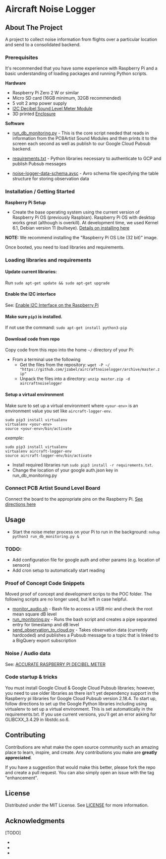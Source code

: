 # Aircraft Noise Logger

## About The Project

A project to collect noise information from flights over a particular location and send to a consolidated backend.

### Prerequisites

It's recommended that you have some experience with Raspberry Pi and a basic understanding of loading packages and running Python scripts.

**Hardware**

- Raspberry Pi Zero 2 W or similar
- Micro SD card (16GB minimum, 32GB recommended)
- 5 volt 2 amp power supply
- [I2C Decibel Sound Level Meter Module](https://pcbartists.com/product/i2c-decibel-sound-level-meter-module/)
- 3D printed [Enclosure](Enclosure/README.md)

**Software**

* [run_db_monitoring.py](run_db_monitoring.py) - This is the core script needed that reads in information from the PCBArtist Sound Modules and then prints it to the screen each second as well as publish to our Google Cloud Pubsub backend.

* [requirements.txt](requirements.txt) - Python libraries necessary to authenticate to GCP and publish Pubsub messages

* [noise-logger-data-schema.avsc](noise-logger-data-schema.avsc) - Avro schema file specifying the table structure for storing observation data

### Installation / Getting Started

**Raspberry Pi Setup**
* Create the base operating system using the current version of Raspberry Pi OS (previously Raspbian). Raspberry Pi OS with desktop works great (although is overkill). At development time, we used Kernel 6.1, Debian version 11 (bullseye). [Details on installing here](https://www.raspberrypi.com/software/)

**NOTE:** We recommend installing the "Raspberry Pi OS Lite (32 bit)" image.

Once booted, you need to load libraries and requirements.

### Loading libraries and requirements
#### Update current libraries:
Run `sudo apt-get update && sudo apt-get upgrade`

#### Enable the I2C interface
See: [Enable I2C Interface on the Raspberry Pi](https://www.raspberrypi-spy.co.uk/2014/11/enabling-the-i2c-interface-on-the-raspberry-pi/)

#### Make sure `pip3` is installed.  
If not use the command: `sudo apt-get install python3-pip`

#### Download code from repo
Copy code from this repo into the home `~/` directory of your Pi:
* From a terminal use the following
    - Get the files from the repository: `wget -P ~/ "https://github.com/jzabel/aircraftnoiselogger/archive/master.zip"`
    - Unpack the files into a directory: `unzip master.zip -d aircraftnoiselogger`

#### Setup a virtual environment
Make sure to set up a virtual environment where `<your-env>` is an environment value you set like `aircraft-logger-env`.

```
sudo pip3 install virtualenv
virtualenv <your-env>
source <your-env>/bin/activate
```

_example:_
    
```
sudo pip3 install virtualenv
virtualenv aircraft-logger-env 
source aircraft-logger-env/bin/activate
```


* Install required libraries run `sudo pip3 install -r requirements.txt`.
* Change the location of your google auth.json key in run_db_monitoring.py 

### Connect PCB Artist Sound Level Board
Connect the board to the appropriate pins on the Raspberry Pi. [See directions here](https://pcbartists.com/product-documentation/accurate-raspberry-pi-decibel-meter/#connect-decibel-sensor-with-raspberry-pi)

## Usage
* Start the noise meter process on your Pi to run in the background: `nohup python3 run_db_monitoring.py &`

### TODO:
* Add configuration file for google auth and other params (e.g. location of sensors)
* Add cron setup to automatically start reading

### Proof of Concept Code Snippets
Moved proof of concept and development scrips to the POC folder. The following scripts are no longer used, but left in case helpful.

* [monitor_audio.sh](monitor_audio.sh) - Bash file to access a USB mic and check the root mean square dB level
* [run_monitoring.py](run_monitoring.py) - Runs the bash script and creates a pipe separated entry for timestamp and dB level
* [send_observation_to_cloud.py](send_observation_to_cloud.py) - Takes observation data (currently hardcoded) and publishes a Pubsub message to a topic that is linked to a BigQuery export subscription

### Noise / Audio data

See: [ACCURATE RASPBERRY PI DECIBEL METER](https://pcbartists.com/product-documentation/accurate-raspberry-pi-decibel-meter/)

### Code startup & tricks
You must install Google Cloud & Google Cloud Pubsub libraries; however, you need to use older libraries as there isn't yet dependency support in the Raspberry pi libraries for Google Cloud Pubsub version 2.18.4. To start up, follow directions to set up the Google Python libraries including using virtualenv to set up a virtual environment. This is set automatically in the requirements.txt. If you use current versions, you'll get an error asking for GLIBCXX_3.4.29 in libstdc.so.6.

## Contributing

Contributions are what make the open source community such an amazing place to learn, inspire, and create. Any contributions you make are **greatly appreciated**.

If you have a suggestion that would make this better, please fork the repo and create a pull request. You can also simply open an issue with the tag "enhancement".

## License

Distributed under the MIT License. See [LICENSE](LICENSE) for more information.

## Acknowledgments

[TODO]

* []()
* []()
* []()